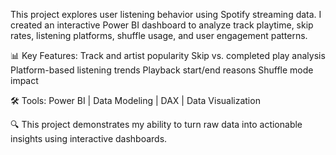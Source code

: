This project explores user listening behavior using Spotify streaming data. I created an interactive Power BI dashboard to analyze track playtime, skip rates, listening platforms, shuffle usage, and user engagement patterns.

📊 Key Features:
Track and artist popularity
Skip vs. completed play analysis
Platform-based listening trends
Playback start/end reasons
Shuffle mode impact

🛠️ Tools: Power BI | Data Modeling | DAX | Data Visualization

🔍 This project demonstrates my ability to turn raw data into actionable insights using interactive dashboards.
